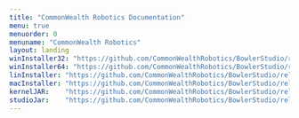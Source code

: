 ```yaml
---
title: "CommonWealth Robotics Documentation"
menu: true
menuorder: 0
menuname: "CommonWealth Robotics"
layout: landing
winInstaller32: "https://github.com/CommonWealthRobotics/BowlerStudio/releases/download/0.33.1/Windows-32-BowlerStudio-0.33.1.exe"
winInstaller64: "https://github.com/CommonWealthRobotics/BowlerStudio/releases/download/0.33.1/Windows-64-BowlerStudio-0.33.1.exe"
linInstaller: "https://github.com/CommonWealthRobotics/BowlerStudio/releases/download/0.33.1/Ubuntu-BowlerStudio-0.33.1.deb"
macInstaller: "https://github.com/CommonWealthRobotics/BowlerStudio/releases/download/0.33.1/MacOSX-BowlerStudio-0.33.1.zip"
kernelJAR:    "https://github.com/CommonWealthRobotics/BowlerStudio/releases/download/0.33.1/BowlerScriptingKernel-0.45.2-fat.jar"
studioJar:    "https://github.com/CommonWealthRobotics/BowlerStudio/releases/download/0.33.1/BowlerStudio.jar"
---
```


